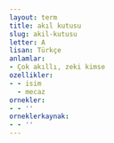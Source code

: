 ```yaml
---
layout: term
title: akıl kutusu
slug: akil-kutusu
letter: A
lisan: Türkçe
anlamlar:
- Çok akıllı, zeki kimse
ozellikler:
- - isim
  - mecaz
ornekler:
- - ''
orneklerkaynak:
- - ''
---
```

